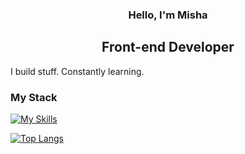 <h3 align="center">Hello, I'm Misha</h3>

<h2 align="center">Front-end Developer</h2> 

I build stuff. Constantly learning.

### My Stack
[![My Skills](https://skillicons.dev/icons?i=js,react,ts,nextjs,redux,jest,html,css,tailwind,sass,styledcomponents,bootstrap)](https://skillicons.dev)

[![Top Langs](https://github-readme-stats.vercel.app/api/top-langs/?username=savvy-itch&layout=compact&theme=dark)](https://github.com/savvy-itch)
